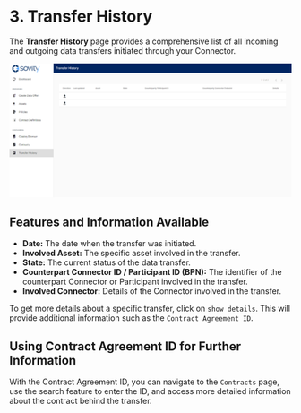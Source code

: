 # 3. Transfer History

The **Transfer History** page provides a comprehensive list of all incoming and outgoing data transfers initiated through your Connector.

![EDC UI Transfer History](/docs/images/edc-ui-transfer-history.png)

## Features and Information Available

- **Date:** The date when the transfer was initiated.
- **Involved Asset:** The specific asset involved in the transfer.
- **State:** The current status of the data transfer.
- **Counterpart Connector ID / Participant ID (BPN):** The identifier of the counterpart Connector or Participant involved in the transfer.
- **Involved Connector:** Details of the Connector involved in the transfer.

To get more details about a specific transfer, click on ```show details```. This will provide additional information such as the ```Contract Agreement ID```.

## Using Contract Agreement ID for Further Information

With the Contract Agreement ID, you can navigate to the ```Contracts``` page, use the search feature to enter the ID, and access more detailed information about the contract behind the transfer.
 
